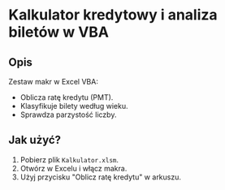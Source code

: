 # Kalkulator kredytowy i analiza biletów w VBA  

## Opis  
Zestaw makr w Excel VBA:  
- Oblicza ratę kredytu (PMT).  
- Klasyfikuje bilety według wieku.  
- Sprawdza parzystość liczby.  

## Jak użyć?  
1. Pobierz plik `Kalkulator.xlsm`.  
2. Otwórz w Excelu i włącz makra.  
3. Użyj przycisku "Oblicz ratę kredytu" w arkuszu.  
